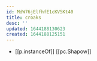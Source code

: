 ```yaml
---
id: MdW76jElfhfE1cKV5Kt40
title: croaks
desc: ''
updated: 1644188130623
created: 1644188125151
---
```


- [[p.instanceOf]] [[pc.Shapow]]
